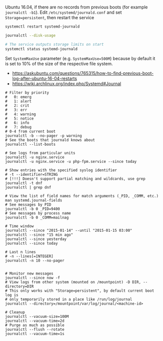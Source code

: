 

Ubuntu 16.04, if there are no records from previous boots (for example `journalctl -b1`). Edit `/etc/systemd/journald.conf`
and set `Storage=persistent`, then restart the service
```bash
systemctl restart systemd-journald

journalctl --disk-usage

# The service outputs storage limits on start 
systemctl status systemd-journald
```
Set `SystemMaxUse` parameter (e.g. `SystemMaxUse=500M`) because by default it is set to 10% of the size of the respective file system.

* https://askubuntu.com/questions/765315/how-to-find-previous-boot-log-after-ubuntu-16-04-restarts
* https://wiki.archlinux.org/index.php/Systemd#Journal

```shell
# Filter by priority
#   0: emerg
#   1: alert
#   2: crit
#   3: err
#   4: warning
#   5: notice
#   6: info
#   7: debug
# 0-4 from current boot
journalctl -b --no-pager -p warning 
# See the boots that journald knows about
journalctl --list-boots

# See logs from particular units
journalctl -u nginx.service
journalctl -u nginx.service -u php-fpm.service --since today

# Show entries with the specified syslog identifier 
# -t --identifier=STRING
# [!!!] Doesn't support partial matching and wildcards, use grep
journalctl -t dnf
journalctl | grep dnf

# View the list of field names for match arguments (_PID, _COMM, etc.)
man systemd.journal-fields
# See messages by PID
journalctl -b 0 _PID=9400
# See messages by process name
journalctl -b 0 _COMM=mailnag

# Time window
journalctl --since "2015-01-14" --until "2015-01-15 03:00"
journalctl --since "15 min ago"
journalctl --since yesterday
journalctl --since today

# Last n lines
# -n --lines[=INTEGER]
journalctl -n 10 --no-pager


# Monitor new messages
journalctl --since now -f
# View logs from other system (mounted on /mountpoint) -D DIR, --directory=DIR
# This only works with "Storage=persistent", by default current boot log is
# only temporarily stored in a place like /run/log/journal
journalctl --directory=/mountpoint/var/log/journal/<machine-id>

# Cleanup
journalctl --vacuum-size=100M
journalctl --vacuum-time=2d
# Purge as much as possible
journalctl --flush --rotate
journalctl --vacuum-time=1s

```
